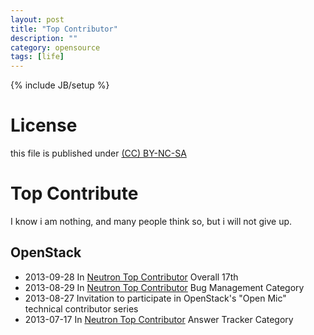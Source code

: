 ```yaml
---
layout: post
title: "Top Contributor"
description: ""
category: opensource
tags: [life]
---
```

{% include JB/setup %}
# License
this file is published under [(CC) BY-NC-SA](http://creativecommons.org/licenses/by-nc-sa/3.0/)

# Top Contribute
I know i am nothing, and many people think so, but i will not give up.

## OpenStack
* 2013-09-28 In [Neutron Top Contributor](https://launchpad.net/neutron/+topcontributors) Overall 17th
* 2013-08-29 In [Neutron Top Contributor](https://launchpad.net/neutron/+topcontributors) Bug Management Category
* 2013-08-27 Invitation to participate in OpenStack's "Open Mic" technical contributor series
* 2013-07-17 In [Neutron Top Contributor](https://launchpad.net/neutron/+topcontributors) Answer Tracker Category
